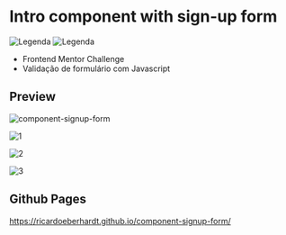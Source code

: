 # Intro component with sign-up form

![Legenda](https://img.shields.io/badge/Ricardo%20Eberhardt-Intro%20component%20with%20sign--up%20form-orange) ![Legenda](https://img.shields.io/badge/license-MIT-blue)

* Frontend Mentor Challenge
* Validação de formulário com Javascript

## Preview

![component-signup-form](https://user-images.githubusercontent.com/80535685/133171272-a5ec1087-3471-428f-bb66-d509a789f962.gif)

![1](https://user-images.githubusercontent.com/80535685/133168685-03113b19-3529-48f0-b9d3-5626c815fa56.png)

![2](https://user-images.githubusercontent.com/80535685/133168715-ee9b4850-6aa8-4bfc-b80c-7a22dba722ad.png)

![3](https://user-images.githubusercontent.com/80535685/133171866-ee943126-99a8-4264-aef8-dcace9b2c115.png)

## Github Pages
https://ricardoeberhardt.github.io/component-signup-form/
